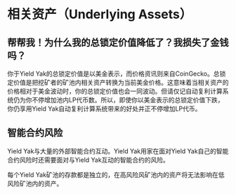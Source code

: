 # 相关资产（Underlying Assets）

## 帮帮我！为什么我的总锁定价值降低了？我损失了金钱吗？

你于Yield Yak的总锁定价值是以美金表示，而价格资讯则来自CoinGecko。总锁定价值是把挖矿者的矿池内相关资产转换为当前美金价格。这意味着当相关资产的价格相对于美金波动时，你的总锁定价值也会一同波动。但请仅记自动复利计算系统仍为你不停增加池内LP代币数。所以，即使你以美金表示的总锁定价值下跌，你仍享用Yield Yak自动复利计算系统带来的好处并正不停增加LP代币。

## 智能合约风险

Yield Yak与大量的外部智能合约互动。Yield Yak用家在面对Yield Yak自己的智能合约风险时还需要面对与Yield Yak互动的智能合约的风险。

每个Yield Yak矿池的存款都是独立的，在高风险风矿池内的资产将无法影响在低风险矿池内的资产。

